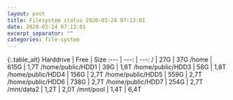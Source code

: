 ```yaml
---
layout: post
title: Filesystem status 2020-03-24 07:13:01
date: 2020-03-24 07:13:01
excerpt_separator: ""
categories: file-system
---
```

{:.table_alt}
Harddrive | Free | Size
:--- | ---: | ---:
/ | 27G | 37G
/home | 615G | 1,7T
/home/public/HDD1 | 39G | 1,8T
/home/public/HDD3 | 58G | 1,8T
/home/public/HDD4 | 156G | 2,7T
/home/public/HDD5 | 559G | 2,7T
/home/public/HDD6 | 738G | 2,7T
/home/public/HDD7 | 254G | 2,7T
/mnt/data2 | 1,2T | 2,0T
/mnt/pool | 1,4T | 6,4T
